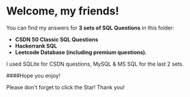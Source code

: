 Welcome, my friends!
==

You can find my answers for **3 sets of SQL Questions** in this folder: 

* **CSDN 50 Classic SQL Questions**
* **Hackerrank SQL**
* **Leetcode Database (including premium questions).**

I used SQLite for CSDN questions, MySQL & MS SQL for the last 2 sets.

####Hope you enjoy!

Please don't forget to click the Star! Thank you!
